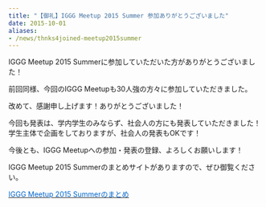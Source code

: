 ```yaml
---
title: "【御礼】IGGG Meetup 2015 Summer 参加ありがとうございました"
date: 2015-10-01
aliases:
- /news/thnks4joined-meetup2015summer
---
```


IGGG Meetup 2015 Summerに参加していただいた方がありがとうございました！

前回同様、今回のIGGG Meetupも30人強の方々に参加していただきました。

改めて、感謝申し上げます！ありがとうございました！

今回も発表は、学内学生のみならず、社会人の方にも発表していただきました！
学生主体で企画をしておりますが、社会人の発表もOKです！

今後とも、IGGG Meetupへの参加・発表の登録、よろしくお願いします！

IGGG Meetup 2015 Summerのまとめサイトがありますので、ぜひ御覧ください。

[<span style="color: #0066cc;">IGGG Meetup 2015 Summerのまとめ</span>](https://scrapbox.io/iggg/IGGG_Meetup_2015_Summer)
